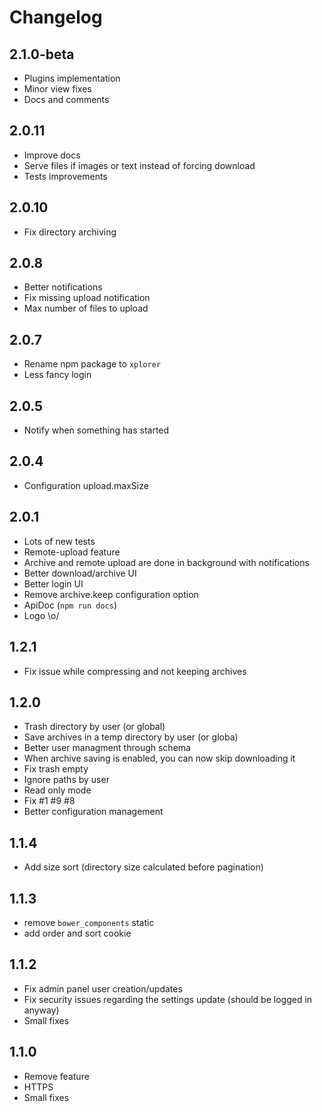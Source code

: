 # Changelog

## 2.1.0-beta
- Plugins implementation
- Minor view fixes
- Docs and comments

## 2.0.11
- Improve docs
- Serve files if images or text instead of forcing download
- Tests improvements

## 2.0.10
- Fix directory archiving

## 2.0.8
- Better notifications
- Fix missing upload notification
- Max number of files to upload

## 2.0.7
- Rename npm package to `xplorer`
- Less fancy login

## 2.0.5
- Notify when something has started

## 2.0.4
- Configuration upload.maxSize

## 2.0.1
- Lots of new tests
- Remote-upload feature
- Archive and remote upload are done in background with notifications
- Better download/archive UI
- Better login UI
- Remove archive.keep configuration option
- ApiDoc (`npm run docs`)
- Logo \o/

## 1.2.1
- Fix issue while compressing and not keeping archives

## 1.2.0
- Trash directory by user (or global)
- Save archives in a temp directory by user (or globa)
- Better user managment through schema
- When archive saving is enabled, you can now skip downloading it
- Fix trash empty
- Ignore paths by user
- Read only mode
- Fix #1 #9 #8
- Better configuration management

## 1.1.4
- Add size sort (directory size calculated before pagination)

## 1.1.3
- remove `bower_components` static
- add order and sort cookie 

## 1.1.2
- Fix admin panel user creation/updates
- Fix security issues regarding the settings update (should be logged in anyway)
- Small fixes

## 1.1.0
- Remove feature
- HTTPS
- Small fixes
